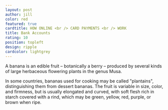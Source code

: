```yaml
---
layout: post
author: jill
color: red
featured: true
cardtitle: HOW ONLINE <br /> CARD PAYMENTS <br /> WORK
title: Bank Accounts
rating: 10
position: topleft
design: ripple
cardcolor: lightgrey
---
```

A banana is an edible fruit – botanically a berry – produced by several kinds
of large herbaceous flowering plants in the genus Musa.

In some countries, bananas used for cooking may be called "plantains",
distinguishing them from dessert bananas. The fruit is variable in size, color,
and firmness, but is usually elongated and curved, with soft flesh rich in
starch covered with a rind, which may be green, yellow, red, purple, or brown
when ripe.
